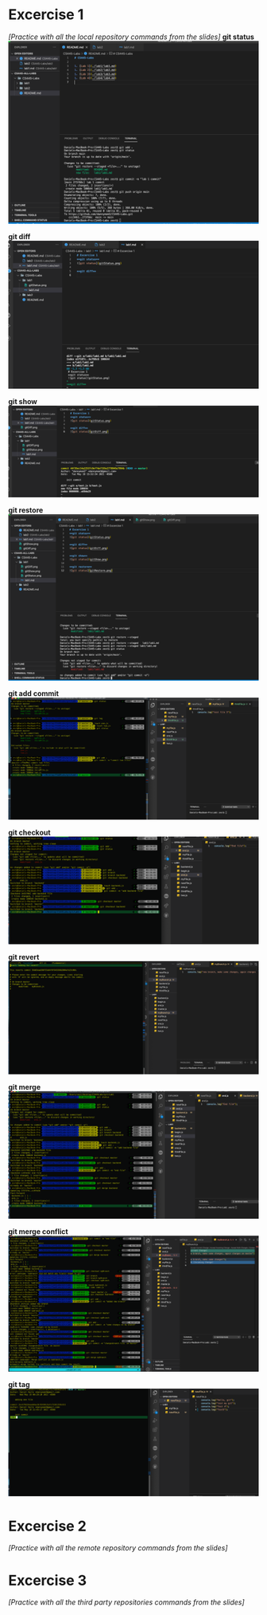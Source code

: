 # Excercise 1
*[Practice with all the local repository commands from the slides]*
**git status**
![git status](gitStatus.png)

**git diff**
![git status](gitDiff.png)

**git show**
![git status](gitShow.png)

**git restore**
![git status](gitRestore.png)

**git add commit**
![git status](addCommit.jpg)

**git checkout**
![git status](checkout.jpg)

**git revert**
![git status](revert.jpg)

**git merge**
![git status](merge.jpg)

**git merge conflict**
![git status](mergeConflict.jpg)

**git tag**
![git status](gitTag.jpg)

# Excercise 2 
*[Practice with all the remote repository commands from the slides]*

# Excercise 3
*[Practice with all the third party repositories commands from the slides]*
